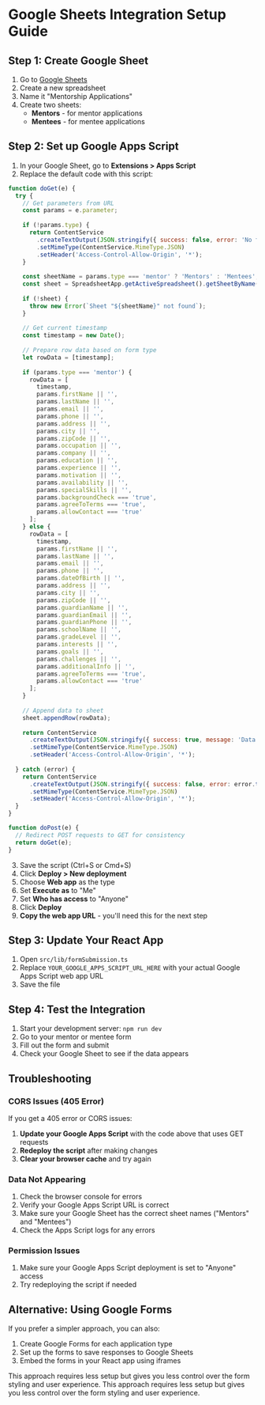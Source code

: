 # Google Sheets Integration Setup Guide

## Step 1: Create Google Sheet

1. Go to [Google Sheets](https://sheets.google.com)
2. Create a new spreadsheet
3. Name it "Mentorship Applications"
4. Create two sheets:
   - **Mentors** - for mentor applications
   - **Mentees** - for mentee applications

## Step 2: Set up Google Apps Script

1. In your Google Sheet, go to **Extensions > Apps Script**
2. Replace the default code with this script:

```javascript
function doGet(e) {
  try {
    // Get parameters from URL
    const params = e.parameter;
    
    if (!params.type) {
      return ContentService
        .createTextOutput(JSON.stringify({ success: false, error: 'No form type specified' }))
        .setMimeType(ContentService.MimeType.JSON)
        .setHeader('Access-Control-Allow-Origin', '*');
    }
    
    const sheetName = params.type === 'mentor' ? 'Mentors' : 'Mentees';
    const sheet = SpreadsheetApp.getActiveSpreadsheet().getSheetByName(sheetName);
    
    if (!sheet) {
      throw new Error(`Sheet "${sheetName}" not found`);
    }
    
    // Get current timestamp
    const timestamp = new Date();
    
    // Prepare row data based on form type
    let rowData = [timestamp];
    
    if (params.type === 'mentor') {
      rowData = [
        timestamp,
        params.firstName || '',
        params.lastName || '',
        params.email || '',
        params.phone || '',
        params.address || '',
        params.city || '',
        params.zipCode || '',
        params.occupation || '',
        params.company || '',
        params.education || '',
        params.experience || '',
        params.motivation || '',
        params.availability || '',
        params.specialSkills || '',
        params.backgroundCheck === 'true',
        params.agreeToTerms === 'true',
        params.allowContact === 'true'
      ];
    } else {
      rowData = [
        timestamp,
        params.firstName || '',
        params.lastName || '',
        params.email || '',
        params.phone || '',
        params.dateOfBirth || '',
        params.address || '',
        params.city || '',
        params.zipCode || '',
        params.guardianName || '',
        params.guardianEmail || '',
        params.guardianPhone || '',
        params.schoolName || '',
        params.gradeLevel || '',
        params.interests || '',
        params.goals || '',
        params.challenges || '',
        params.additionalInfo || '',
        params.agreeToTerms === 'true',
        params.allowContact === 'true'
      ];
    }
    
    // Append data to sheet
    sheet.appendRow(rowData);
    
    return ContentService
      .createTextOutput(JSON.stringify({ success: true, message: 'Data saved successfully' }))
      .setMimeType(ContentService.MimeType.JSON)
      .setHeader('Access-Control-Allow-Origin', '*');
      
  } catch (error) {
    return ContentService
      .createTextOutput(JSON.stringify({ success: false, error: error.toString() }))
      .setMimeType(ContentService.MimeType.JSON)
      .setHeader('Access-Control-Allow-Origin', '*');
  }
}

function doPost(e) {
  // Redirect POST requests to GET for consistency
  return doGet(e);
}
```

3. Save the script (Ctrl+S or Cmd+S)
4. Click **Deploy > New deployment**
5. Choose **Web app** as the type
6. Set **Execute as** to "Me"
7. Set **Who has access** to "Anyone"
8. Click **Deploy**
9. **Copy the web app URL** - you'll need this for the next step

## Step 3: Update Your React App

1. Open `src/lib/formSubmission.ts`
2. Replace `YOUR_GOOGLE_APPS_SCRIPT_URL_HERE` with your actual Google Apps Script web app URL
3. Save the file

## Step 4: Test the Integration

1. Start your development server: `npm run dev`
2. Go to your mentor or mentee form
3. Fill out the form and submit
4. Check your Google Sheet to see if the data appears

## Troubleshooting

### CORS Issues (405 Error)
If you get a 405 error or CORS issues:

1. **Update your Google Apps Script** with the code above that uses GET requests
2. **Redeploy the script** after making changes
3. **Clear your browser cache** and try again

### Data Not Appearing
1. Check the browser console for errors
2. Verify your Google Apps Script URL is correct
3. Make sure your Google Sheet has the correct sheet names ("Mentors" and "Mentees")
4. Check the Apps Script logs for any errors

### Permission Issues
1. Make sure your Google Apps Script deployment is set to "Anyone" access
2. Try redeploying the script if needed

## Alternative: Using Google Forms

If you prefer a simpler approach, you can also:
1. Create Google Forms for each application type
2. Set up the forms to save responses to Google Sheets
3. Embed the forms in your React app using iframes

This approach requires less setup but gives you less control over the form styling and user experience. 
This approach requires less setup but gives you less control over the form styling and user experience. 